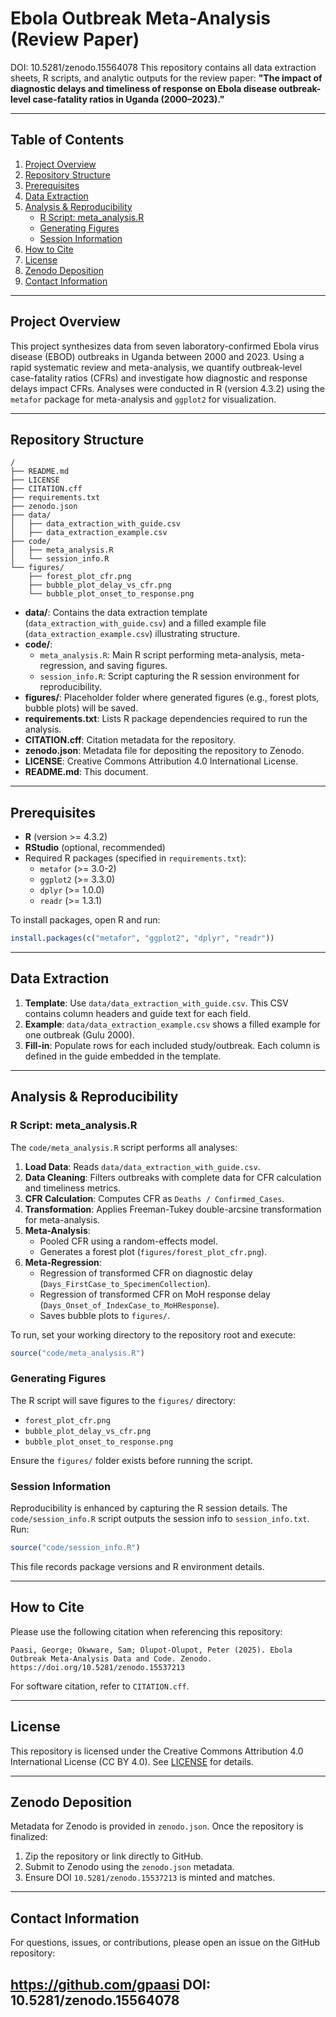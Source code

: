 # Ebola Outbreak Meta-Analysis (Review Paper)
 DOI: 10.5281/zenodo.15564078
This repository contains all data extraction sheets, R scripts, and analytic outputs for the review paper:
**"The impact of diagnostic delays and timeliness of response on Ebola disease outbreak-level case-fatality ratios in Uganda (2000–2023)."**

---

## Table of Contents
1. [Project Overview](#project-overview)
2. [Repository Structure](#repository-structure)
3. [Prerequisites](#prerequisites)
4. [Data Extraction](#data-extraction)
5. [Analysis & Reproducibility](#analysis--reproducibility)
   - [R Script: meta_analysis.R](#r-script-meta_analysisr)
   - [Generating Figures](#generating-figures)
   - [Session Information](#session-information)
6. [How to Cite](#how-to-cite)
7. [License](#license)
8. [Zenodo Deposition](#zenodo-deposition)
9. [Contact Information](#contact-information)

---

## Project Overview

This project synthesizes data from seven laboratory-confirmed Ebola virus disease (EBOD) outbreaks in Uganda between 2000 and 2023. Using a rapid systematic review and meta-analysis, we quantify outbreak-level case-fatality ratios (CFRs) and investigate how diagnostic and response delays impact CFRs. Analyses were conducted in R (version 4.3.2) using the `metafor` package for meta-analysis and `ggplot2` for visualization. 

---

## Repository Structure

```
/
├── README.md
├── LICENSE
├── CITATION.cff
├── requirements.txt
├── zenodo.json
├── data/
│   ├── data_extraction_with_guide.csv
│   ├── data_extraction_example.csv
├── code/
│   ├── meta_analysis.R
│   └── session_info.R
└── figures/
    ├── forest_plot_cfr.png
    ├── bubble_plot_delay_vs_cfr.png
    └── bubble_plot_onset_to_response.png
```

- **data/**: Contains the data extraction template (`data_extraction_with_guide.csv`) and a filled example file (`data_extraction_example.csv`) illustrating structure.
- **code/**: 
  - `meta_analysis.R`: Main R script performing meta-analysis, meta-regression, and saving figures.
  - `session_info.R`: Script capturing the R session environment for reproducibility.
- **figures/**: Placeholder folder where generated figures (e.g., forest plots, bubble plots) will be saved.
- **requirements.txt**: Lists R package dependencies required to run the analysis.
- **CITATION.cff**: Citation metadata for the repository.
- **zenodo.json**: Metadata file for depositing the repository to Zenodo.
- **LICENSE**: Creative Commons Attribution 4.0 International License.
- **README.md**: This document.

---

## Prerequisites

- **R** (version >= 4.3.2)
- **RStudio** (optional, recommended)
- Required R packages (specified in `requirements.txt`):
  - `metafor` (>= 3.0-2)
  - `ggplot2` (>= 3.3.0)
  - `dplyr` (>= 1.0.0)
  - `readr` (>= 1.3.1)

To install packages, open R and run:
```r
install.packages(c("metafor", "ggplot2", "dplyr", "readr"))
```
---

## Data Extraction

1. **Template**: Use `data/data_extraction_with_guide.csv`. This CSV contains column headers and guide text for each field.
2. **Example**: `data/data_extraction_example.csv` shows a filled example for one outbreak (Gulu 2000). 
3. **Fill-in**: Populate rows for each included study/outbreak. Each column is defined in the guide embedded in the template.

---

## Analysis & Reproducibility

### R Script: meta_analysis.R
The `code/meta_analysis.R` script performs all analyses:

1. **Load Data**: Reads `data/data_extraction_with_guide.csv`.
2. **Data Cleaning**: Filters outbreaks with complete data for CFR calculation and timeliness metrics.
3. **CFR Calculation**: Computes CFR as `Deaths / Confirmed_Cases`.
4. **Transformation**: Applies Freeman-Tukey double-arcsine transformation for meta-analysis.
5. **Meta-Analysis**: 
   - Pooled CFR using a random-effects model.
   - Generates a forest plot (`figures/forest_plot_cfr.png`).
6. **Meta-Regression**:
   - Regression of transformed CFR on diagnostic delay (`Days_FirstCase_to_SpecimenCollection`).
   - Regression of transformed CFR on MoH response delay (`Days_Onset_of_IndexCase_to_MoHResponse`).
   - Saves bubble plots to `figures/`.

To run, set your working directory to the repository root and execute:
```r
source("code/meta_analysis.R")
```

### Generating Figures
The R script will save figures to the `figures/` directory:
- `forest_plot_cfr.png`
- `bubble_plot_delay_vs_cfr.png`
- `bubble_plot_onset_to_response.png`

Ensure the `figures/` folder exists before running the script.

### Session Information
Reproducibility is enhanced by capturing the R session details. The `code/session_info.R` script outputs the session info to `session_info.txt`. Run:
```r
source("code/session_info.R")
```
This file records package versions and R environment details.

---

## How to Cite

Please use the following citation when referencing this repository:

```
Paasi, George; Okwware, Sam; Olupot-Olupot, Peter (2025). Ebola Outbreak Meta-Analysis Data and Code. Zenodo. https://doi.org/10.5281/zenodo.15537213
```

For software citation, refer to `CITATION.cff`.

---

## License

This repository is licensed under the Creative Commons Attribution 4.0 International License (CC BY 4.0). See [LICENSE](LICENSE) for details.

---

## Zenodo Deposition

Metadata for Zenodo is provided in `zenodo.json`. Once the repository is finalized:
1. Zip the repository or link directly to GitHub.
2. Submit to Zenodo using the `zenodo.json` metadata.
3. Ensure DOI `10.5281/zenodo.15537213` is minted and matches.

---

## Contact Information

For questions, issues, or contributions, please open an issue on the GitHub repository:

https://github.com/gpaasi
 DOI: 10.5281/zenodo.15564078
---

